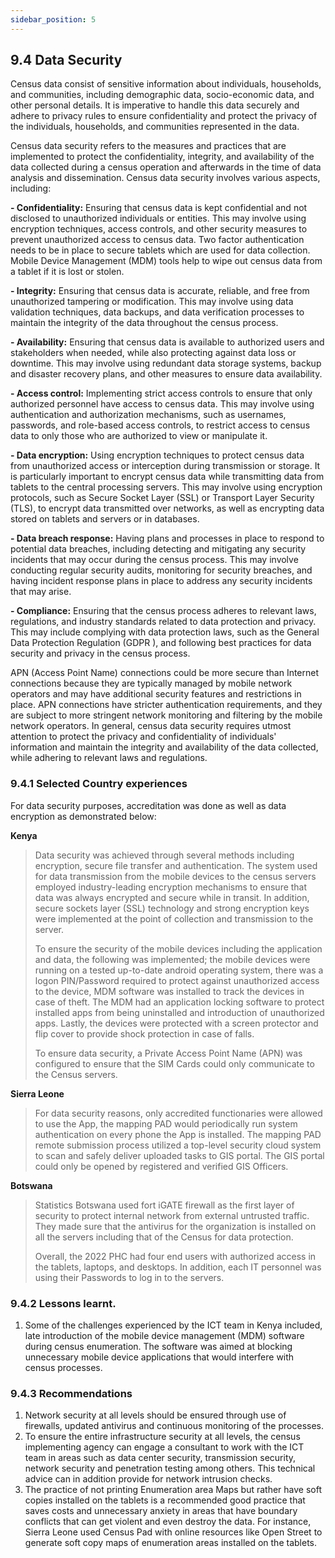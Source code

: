```yaml
---
sidebar_position: 5
---
```



## 9.4 Data Security
Census data consist of sensitive information about individuals, households, and communities, including demographic data, socio-economic data, and other personal details. It is imperative to handle this data securely and adhere to privacy rules to ensure confidentiality and protect the privacy of the individuals, households, and communities represented in the data.

Census data security refers to the measures and practices that are implemented to protect the confidentiality, integrity, and availability of the data collected during a census operation and afterwards in the time of data analysis and dissemination. Census data security involves various aspects, including:

**- Confidentiality:** Ensuring that census data is kept confidential and not disclosed to unauthorized individuals or entities. This may involve using encryption techniques, access controls, and other security measures to prevent unauthorized access to census data. Two factor authentication needs to be in place to secure tablets which are used for data collection.  Mobile Device Management (MDM) tools help to wipe out census data from a tablet if it is lost or stolen.

**-	Integrity:** Ensuring that census data is accurate, reliable, and free from unauthorized tampering or modification. This may involve using data validation techniques, data backups, and data verification processes to maintain the integrity of the data throughout the census process.

**-	Availability:** Ensuring that census data is available to authorized users and stakeholders when needed, while also protecting against data loss or downtime. This may involve using redundant data storage systems, backup and disaster recovery plans, and other measures to ensure data availability.

**- Access control:** Implementing strict access controls to ensure that only authorized personnel have access to census data. This may involve using authentication and authorization mechanisms, such as usernames, passwords, and role-based access controls, to restrict access to census data to only those who are authorized to view or manipulate it.

**-	Data encryption:** Using encryption techniques to protect census data from unauthorized access or interception during transmission or storage. It is particularly important to encrypt census data while transmitting data from tablets to the central processing servers. This may involve using encryption protocols, such as Secure Socket Layer (SSL) or Transport Layer Security (TLS), to encrypt data transmitted over networks, as well as encrypting data stored on tablets and servers or in databases.

**-	Data breach response:** Having plans and processes in place to respond to potential data breaches, including detecting and mitigating any security incidents that may occur during the census process. This may involve conducting regular security audits, monitoring for security breaches, and having incident response plans in place to address any security incidents that may arise.

**-	Compliance:** Ensuring that the census process adheres to relevant laws, regulations, and industry standards related to data protection and privacy. This may include complying with data protection laws, such as the General Data Protection Regulation (GDPR ), and following best practices for data security and privacy in the census process.

APN (Access Point Name) connections could be more secure than Internet connections because they are typically managed by mobile network operators and may have additional security features and restrictions in place. APN connections have stricter authentication requirements, and they are subject to more stringent network monitoring and filtering by the mobile network operators. 
In general, census data security requires utmost attention to protect the privacy and confidentiality of individuals' information and maintain the integrity and availability of the data collected, while adhering to relevant laws and regulations.

### 9.4.1 Selected Country experiences
For data security purposes, accreditation was done as well as data encryption as demonstrated below:

**Kenya**
>Data security was achieved through several methods including encryption, secure file transfer and authentication. The system used for data transmission from the mobile devices to the census servers employed industry-leading encryption mechanisms to ensure that data was always encrypted and secure while in transit. In addition, secure sockets layer (SSL) technology and strong encryption keys were implemented at the point of collection and transmission to the server.
> 
>To ensure the security of the mobile devices including the application and data, the following was implemented; the mobile devices were running on a tested up-to-date android operating system, there was a logon PIN/Password required to protect against unauthorized access to the device, MDM software was installed to track the devices in case of theft. The MDM had an application locking software to protect installed apps from being uninstalled and introduction of unauthorized apps. Lastly, the devices were protected with a screen protector and flip cover to provide shock protection in case of falls.
>
>To ensure data security, a Private Access Point Name (APN) was configured to ensure that the SIM Cards could only communicate to the Census servers.
>

**Sierra Leone**
>For data security reasons, only accredited functionaries were allowed to use the App, the mapping PAD would periodically run system authentication on every phone the App is installed. The mapping PAD remote submission process utilized a top-level security cloud system to scan and safely deliver uploaded tasks to GIS portal. The GIS portal could only be opened by registered and verified GIS Officers.

**Botswana**
>Statistics Botswana used fort iGATE firewall as the first layer of security to protect internal network from external untrusted traffic. They made sure that the antivirus for the organization is installed on all the servers including that of the Census for data protection. 
>
>Overall, the 2022 PHC had four end users with authorized access in the tablets, laptops, and desktops. In addition, each IT personnel was using their Passwords to log in to the servers.

### 9.4.2 Lessons learnt.
1. Some of the challenges experienced by the ICT team in Kenya included, late introduction of the mobile device management (MDM) software during census enumeration. The software was aimed at blocking unnecessary mobile device applications that would interfere with census processes. 

### 9.4.3 Recommendations
1.	Network security at all levels should be ensured through use of firewalls, updated antivirus and continuous monitoring of the processes. 
2.	To ensure the entire infrastructure security at all levels, the census implementing agency can engage a consultant to work with the ICT team in areas such as data center security, transmission security, network security and penetration testing among others. This technical advice can in addition provide for network intrusion checks.
3.	The practice of not printing Enumeration area Maps but rather have soft copies installed on the tablets is a recommended good practice that saves costs and unnecessary anxiety in areas that have boundary conflicts that can get violent and even destroy the data. For instance, Sierra Leone used Census Pad with online resources like Open Street to generate soft copy maps of enumeration areas installed on the tablets. 
